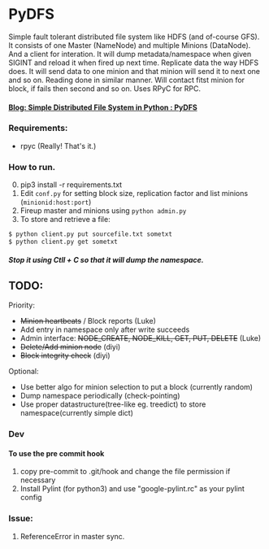 # PyDFS
Simple fault tolerant distributed file system like HDFS (and of-course GFS). It consists of one Master (NameNode) and multiple Minions (DataNode). And a client for interation. It will dump metadata/namespace when given SIGINT and reload it when fired up next time. Replicate data  the way HDFS does. It will send data to one minion and that minion will send it to next one and so on. Reading done in similar manner. Will contact fitst minion for block, if fails then second and so on.  Uses RPyC for RPC.

#### [Blog: Simple Distributed File System in Python : PyDFS](https://superuser.blog/distributed-file-system-python/)

### Requirements:
  - rpyc (Really! That's it.)
  
### How to run.
  0. pip3 install -r requirements.txt
  1. Edit `conf.py` for setting block size, replication factor and list minions (`minionid:host:port`)
  2. Fireup master and minions using `python admin.py`
  3. To store and retrieve a file:
```sh
$ python client.py put sourcefile.txt sometxt
$ python client.py get sometxt
```
##### Stop it using Ctll + C so that it will dump the namespace.

## TODO:
Priority:
  - ~~Minion heartbeats~~ / Block reports (Luke)
  - Add entry in namespace only after write succeeds
  - Admin interface: ~~NODE_CREATE, NODE_KILL, GET, PUT, DELETE~~ (Luke)
  - ~~Delete/Add minion node~~ (diyi)
  - ~~Block integrity check~~ (diyi)

Optional:
  - Use better algo for minion selection to put a block (currently random)
  - Dump namespace periodically (check-pointing)
  - Use proper datastructure(tree-like eg. treedict) to store namespace(currently simple dict)

### Dev
#### To use the pre commit hook
  1. copy pre-commit to .git/hook and change the file permission if necessary
  2. Install Pylint (for python3) and use "google-pylint.rc" as your pylint config

### Issue:
  1. ReferenceError in master sync.
